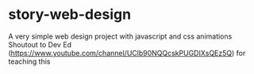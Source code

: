 # story-web-design
 A very simple web design project with javascript and css animations
 Shoutout to Dev Ed (https://www.youtube.com/channel/UClb90NQQcskPUGDIXsQEz5Q) for teaching this 
